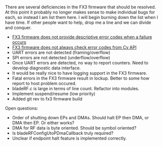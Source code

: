 There are several deficiencies in the FX3 firmware that should be resolved.  At this point it probably no longer makes sense to make individual bugs for each, so instead I am list them here.  I will begin burning down the list when I have time.  If other people want to help, drop me a line and we can divide and conquer.

 - [FX3 firmware does not provide descriptive error codes when a failure occurs](https://github.com/Nuand/bladeRF/issues/87)
 - [FX3 firmware does not always check error codes from Cy API](https://github.com/Nuand/bladeRF/issues/88)
 - UART errors are not detected (framing/overflow)
 - SPI errors are not detected (underflow/overflow)
 - Once UART errors are detected, no way to report counters.  Need to develop diagnostic data interface.
 - It would be really nice to have logging support in the FX3 firmware.
 - Fatal errors in the FX3 firmware result in lockup.  Better to some how report to host problem occured.
 - bladeRF.c is large in terms of line count.  Refactor into modules.
 - Implement suspend/resume (low priority)
 - Added git rev to fx3 firmware build

Open questions:
 - Order of shutting down EPs and DMAs.  Should halt EP then DMA, or DMA then EP.  Or either works?
 - DMA for RF data is byte oriented.  Should be symbol oriented?
 - Is bladeRFConfigUtoPDmaCallback truly required?
 - Unclear if endpoint halt feature is implemented correctly.